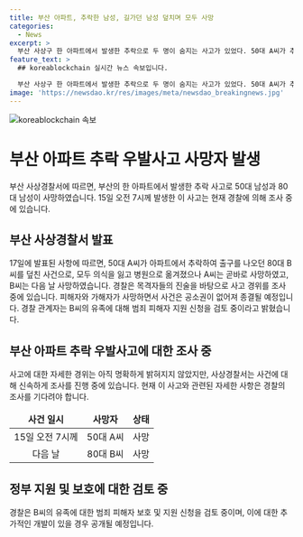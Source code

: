 ```yaml
---
title: 부산 아파트, 추락한 남성, 길가던 남성 덮치며 모두 사망
categories:
  - News
excerpt: >
  부산 사상구 한 아파트에서 발생한 추락으로 두 명이 숨지는 사고가 있었다. 50대 A씨가 추락해 80대 B씨를 덮친 뒤 A씨는 병원 도착 직후, B씨는 다음 날 사망했다. 사건은 공소권 없음으로 종결될 예정이지만 경찰은 사고 경위를 조사 중이다. B씨의 유족에 대해 범죄 피해자 보호·지원 신청을 검토 중이라고 한다. -150자-
feature_text: >
  ## koreablockchain 실시간 뉴스 속보입니다.

  부산 사상구 한 아파트에서 발생한 추락으로 두 명이 숨지는 사고가 있었다. 50대 A씨가 추락해 80대 B씨를 덮친 뒤 A씨는 병원 도착 직후, B씨는 다음 날 사망했다. 사건은 공소권 없음으로 종결될 예정이지만 경찰은 사고 경위를 조사 중이다. B씨의 유족에 대해 범죄 피해자 보호·지원 신청을 검토 중이라고 한다. -150자-
image: 'https://newsdao.kr/res/images/meta/newsdao_breakingnews.jpg'
---
```


<p><img src="https://newsdao.kr/res/images/meta/newsdao_breakingnews.jpg" alt="koreablockchain 속보" /></p>

<h1>부산 아파트 추락 우발사고 사망자 발생</h1>

<p data-ke-size="size16">부산 사상경찰서에 따르면, 부산의 한 아파트에서 발생한 추락 사고로 50대 남성과 80대 남성이 사망하였습니다. 15일 오전 7시께 발생한 이 사고는 현재 경찰에 의해 조사 중에 있습니다.</p>

<h2 data-ke-size="size26">부산 사상경찰서 발표</h2>

<p data-ke-size="size16">17일에 발표된 사항에 따르면, 50대 A씨가 아파트에서 추락하여 출구를 나오던 80대 B씨를 덮친 사건으로, 모두 의식을 잃고 병원으로 옮겨졌으나 A씨는 곧바로 사망하였고, B씨는 다음 날 사망하였습니다. 경찰은 목격자들의 진술을 바탕으로 사고 경위를 조사 중에 있습니다. 피해자와 가해자가 사망하면서 사건은 공소권이 없어져 종결될 예정입니다. 경찰 관계자는 B씨의 유족에 대해 범죄 피해자 지원 신청을 검토 중이라고 밝혔습니다.</p>

<h2 data-ke-size="size26">부산 아파트 추락 우발사고에 대한 조사 중</h2>

<p data-ke-size="size16">사고에 대한 자세한 경위는 아직 명확하게 밝혀지지 않았지만, 사상경찰서는 사건에 대해 신속하게 조사를 진행 중에 있습니다. 현재 이 사고와 관련된 자세한 사항은 경찰의 조사를 기다려야 합니다.</p>

<table>
<thead>
<tr>
<td style="text-align: center; height: 17px;"><b>사건 일시</b></td>
<td style="text-align: center; height: 17px;"><b>사망자</b></td>
<td style="text-align: center; height: 17px;"><b>상태</b></td>
</tr>
</thead>
<tbody>
<tr>
<td style="text-align: center; height: 17px;">15일 오전 7시께</td>
<td style="text-align: center; height: 17px;">50대 A씨</td>
<td style="text-align: center; height: 17px;">사망</td>
</tr>
<tr>
<td style="text-align: center; height: 17px;">다음 날</td>
<td style="text-align: center; height: 17px;">80대 B씨</td>
<td style="text-align: center; height: 17px;">사망</td>
</tr>
</tbody>
</table>

<h2 data-ke-size="size26">정부 지원 및 보호에 대한 검토 중</h2>

<p data-ke-size="size16">경찰은 B씨의 유족에 대한 범죄 피해자 보호 및 지원 신청을 검토 중이며, 이에 대한 추가적인 개발이 있을 경우 공개될 예정입니다.</p>

